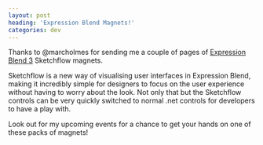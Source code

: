 ```yaml
---
layout: post
heading: 'Expression Blend Magnets!'
categories: dev
---
```


Thanks to @marcholmes for sending me a couple of pages of [Expression Blend 3](http://web.archive.org/web/20120202013404/http://www.microsoft.com/expression) Sketchflow magnets.

Sketchflow is a new way of visualising user interfaces in Expression Blend, making it incredibly simple for designers to focus on the user experience without having to worry about the look. Not only that but the Sketchflow controls can be very quickly switched to normal .net controls for developers to have a play with.

Look out for my upcoming events for a chance to get your hands on one of these packs of magnets!

<!-- Replace missing image from http://media.chris-alexander.co.uk/wp-content/uploads/2009/10/15102009-300x225.jpg -->
